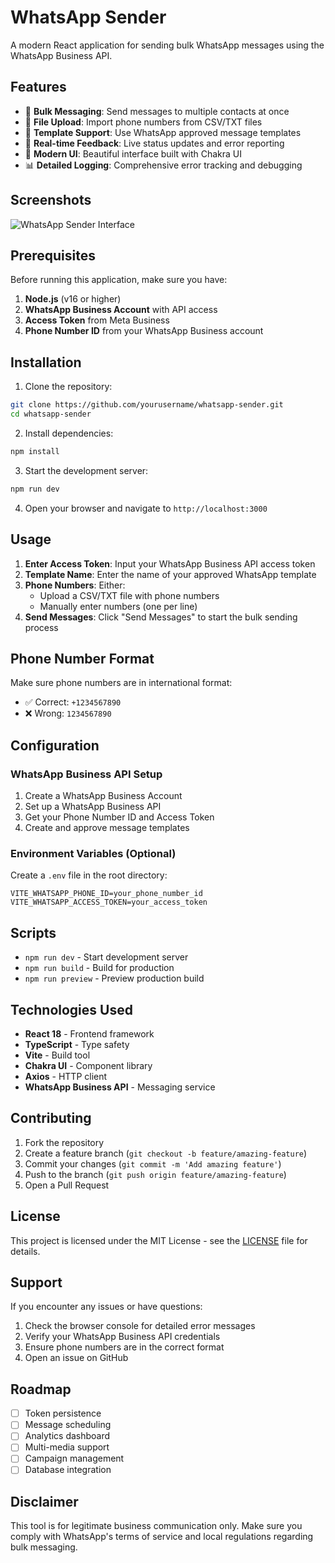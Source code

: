 # WhatsApp Sender

A modern React application for sending bulk WhatsApp messages using the WhatsApp Business API.

## Features

- 📱 **Bulk Messaging**: Send messages to multiple contacts at once
- 📁 **File Upload**: Import phone numbers from CSV/TXT files
- 🎯 **Template Support**: Use WhatsApp approved message templates
- 🔄 **Real-time Feedback**: Live status updates and error reporting
- 🎨 **Modern UI**: Beautiful interface built with Chakra UI
- 📊 **Detailed Logging**: Comprehensive error tracking and debugging

## Screenshots

![WhatsApp Sender Interface](screenshot.png)

## Prerequisites

Before running this application, make sure you have:

1. **Node.js** (v16 or higher)
2. **WhatsApp Business Account** with API access
3. **Access Token** from Meta Business
4. **Phone Number ID** from your WhatsApp Business account

## Installation

1. Clone the repository:
```bash
git clone https://github.com/yourusername/whatsapp-sender.git
cd whatsapp-sender
```

2. Install dependencies:
```bash
npm install
```

3. Start the development server:
```bash
npm run dev
```

4. Open your browser and navigate to `http://localhost:3000`

## Usage

1. **Enter Access Token**: Input your WhatsApp Business API access token
2. **Template Name**: Enter the name of your approved WhatsApp template
3. **Phone Numbers**: Either:
   - Upload a CSV/TXT file with phone numbers
   - Manually enter numbers (one per line)
4. **Send Messages**: Click "Send Messages" to start the bulk sending process

## Phone Number Format

Make sure phone numbers are in international format:
- ✅ Correct: `+1234567890`
- ❌ Wrong: `1234567890`

## Configuration

### WhatsApp Business API Setup

1. Create a WhatsApp Business Account
2. Set up a WhatsApp Business API
3. Get your Phone Number ID and Access Token
4. Create and approve message templates

### Environment Variables (Optional)

Create a `.env` file in the root directory:
```env
VITE_WHATSAPP_PHONE_ID=your_phone_number_id
VITE_WHATSAPP_ACCESS_TOKEN=your_access_token
```

## Scripts

- `npm run dev` - Start development server
- `npm run build` - Build for production
- `npm run preview` - Preview production build

## Technologies Used

- **React 18** - Frontend framework
- **TypeScript** - Type safety
- **Vite** - Build tool
- **Chakra UI** - Component library
- **Axios** - HTTP client
- **WhatsApp Business API** - Messaging service

## Contributing

1. Fork the repository
2. Create a feature branch (`git checkout -b feature/amazing-feature`)
3. Commit your changes (`git commit -m 'Add amazing feature'`)
4. Push to the branch (`git push origin feature/amazing-feature`)
5. Open a Pull Request

## License

This project is licensed under the MIT License - see the [LICENSE](LICENSE) file for details.

## Support

If you encounter any issues or have questions:

1. Check the browser console for detailed error messages
2. Verify your WhatsApp Business API credentials
3. Ensure phone numbers are in the correct format
4. Open an issue on GitHub

## Roadmap

- [ ] Token persistence
- [ ] Message scheduling
- [ ] Analytics dashboard
- [ ] Multi-media support
- [ ] Campaign management
- [ ] Database integration

## Disclaimer

This tool is for legitimate business communication only. Make sure you comply with WhatsApp's terms of service and local regulations regarding bulk messaging. 